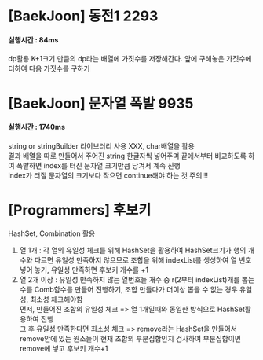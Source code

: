 # [BaekJoon] 동전1 2293   
#### 실행시간 : 84ms  
dp활용
K+1크기 만큼의 dp라는 배열에 가짓수를 저장해간다. 앞에 구해놓은 가짓수에 더하여 다음 가짓수를 구하기  



# [BaekJoon] 문자열 폭발 9935   
#### 실행시간 : 1740ms  
string or stringBuilder 라이브러리 사용 XXX, char배열을 활용  
결과 배열을 따로 만들어서 주어진 string 한글자씩 넣어주며 끝에서부터 비교하도록 하여 폭발하면 index를 터진 문자열 크기만큼 당겨서 계속 진행  
index가 터질 문자열의 크기보다 작으면 continue해야 하는 것 주의!!!  


# [Programmers] 후보키    
HashSet, Combination 활용  
1) 열 1개 : 각 열의 유일성 체크를 위해 HashSet을 활용하여 HashSet크기가 행의 개수와 다르면 유일성 만족하지 않으므로 조합을 위해 indexList를 생성하여 열 번호 넣어 놓기, 유일성 만족하면 후보키 개수를 +1  
2) 열 2개 이상 : 유일성 만족하지 않는 열번호들 개수 중 r(2부터 indexList)개를 뽑는 수를 Comb함수를 만들어 진행하기, 조합 만들다가 더이상 뽑을 수 없는 경우 유일성, 최소성 체크해야함  
먼저, 만들어진 조합의 유일성 체크 => 열 1개일때와 동일한 방식으로 HashSet활용하여 진행  
그 후 유일성 만족한다면 최소성 체크 => remove라는 HashSet을 만들어서 remove안에 있는 원소들이 현재 조합의 부분집합인지 검사하여 부분집합이면 remove에 넣고 후보키 개수+1  


